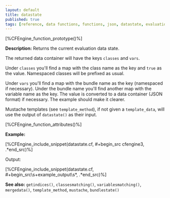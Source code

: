 ```yaml
---
layout: default
title: datastate
published: true
tags: [reference, data functions, functions, json, datastate, evaluation, vars, classes, container]
---
```


[%CFEngine_function_prototype()%]

**Description:** Returns the current evaluation data state.

The returned data container will have the keys ```classes``` and ```vars```.

Under ```classes``` you'll find a map with the class name as the key and
`true` as the value.  Namespaced classes will be prefixed as usual.

Under ```vars``` you'll find a map with the bundle name as the key
(namespaced if necessary).  Under the bundle name you'll find another
map with the variable name as the key.  The value is converted to a
data container (JSON format) if necessary.  The example should make it
clearer.

Mustache templates (see `template_method`), if not given a
`template_data`, will use the output of `datastate()` as their input.

[%CFEngine_function_attributes()%]

**Example:**

[%CFEngine_include_snippet(datastate.cf, #\+begin_src cfengine3, .*end_src)%]

Output:

[%CFEngine_include_snippet(datastate.cf, #\+begin_src\s+example_output\s*, .*end_src)%]

**See also:** `getindices()`, `classesmatching()`, `variablesmatching()`, `mergedata()`, `template_method`, `mustache`, `bundlestate()`
